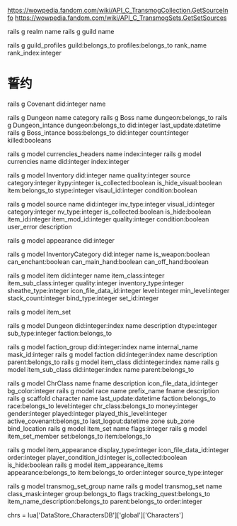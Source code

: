 https://wowpedia.fandom.com/wiki/API_C_TransmogCollection.GetSourceInfo
https://wowpedia.fandom.com/wiki/API_C_TransmogSets.GetSetSources

rails g realm name
rails g guild name


rails g guild_profiles guild:belongs_to profiles:belongs_to rank_name rank_index:integer

# 誓约
rails g Covenant did:integer name

rails g Dungeon name category 
rails g Boss name dungeon:belongs_to 
rails g Dungeon_intance dungeon:belongs_to did:integer last_update:datetime
rails g Boss_intance boss:belongs_to did:integer count:integer killed:booleans

rails g model currencies_headers name index:integer
rails g model currencies name did:integer index:integer

rails g model Inventory did:integer name quality:integer source category:integer itypy:integer is_collected:boolean is_hide_visual:boolean item:belongs_to stype:integer visaul_id:integer condition:boolean

rails g model source name did:integer inv_type:integer visual_id:integer category:integer nv_type:integer is_collected:boolean is_hide:boolean item_id:integer item_mod_id:integer quality:integer condition:boolean user_error description

rails g model appearance did:integer 

rails g model InventoryCategory did:integer name is_weapon:boolean can_enchant:boolean can_main_hand:boolean can_off_hand:boolean

rails g model item did:integer name item_class:integer item_sub_class:integer quality:integer inventory_type:integer sheathe_type:integer icon_file_data_id:integer level:integer min_level:integer stack_count:integer bind_type:integer set_id:integer

rails g model item_set 
 
rails g model Dungeon did:integer:index name description dtype:integer sub_type:integer faction:belongs_to

rails g model faction_group did:integer:index name internal_name mask_id:integer
rails g model faction did:integer:index name description parent:belongs_to 
rails g model item_class did:integer:index name
rails g model item_sub_class did:integer:index name parent:belongs_to


rails g model ChrClass name fname description icon_file_data_id:integer bg_color:integer
rails g model race name prefix_name fname description 
rails g scaffold character name last_update:datetime faction:belongs_to race:belongs_to level:integer chr_class:belongs_to money:integer gender:integer played:integer played_this_level:integer active_covenant:belongs_to last_logout:datetime zone sub_zone bind_location
rails g model item_set name flags:integer
rails g model item_set_member set:belongs_to item:belongs_to

rails g model item_appearance display_type:integer icon_file_data_id:integer order:integer player_condition_id:integer is_collected:boolean is_hide:boolean
rails g model item_appearance_items appearance:belongs_to item:belongs_to order:integer source_type:integer

rails g model transmog_set_group name 
rails g model transmog_set name class_mask:integer group:belongs_to flags tracking_quest:belongs_to item_name_description:belongs_to parent:belongs_to order:integer

chrs = lua['DataStore_CharactersDB']['global']['Characters']